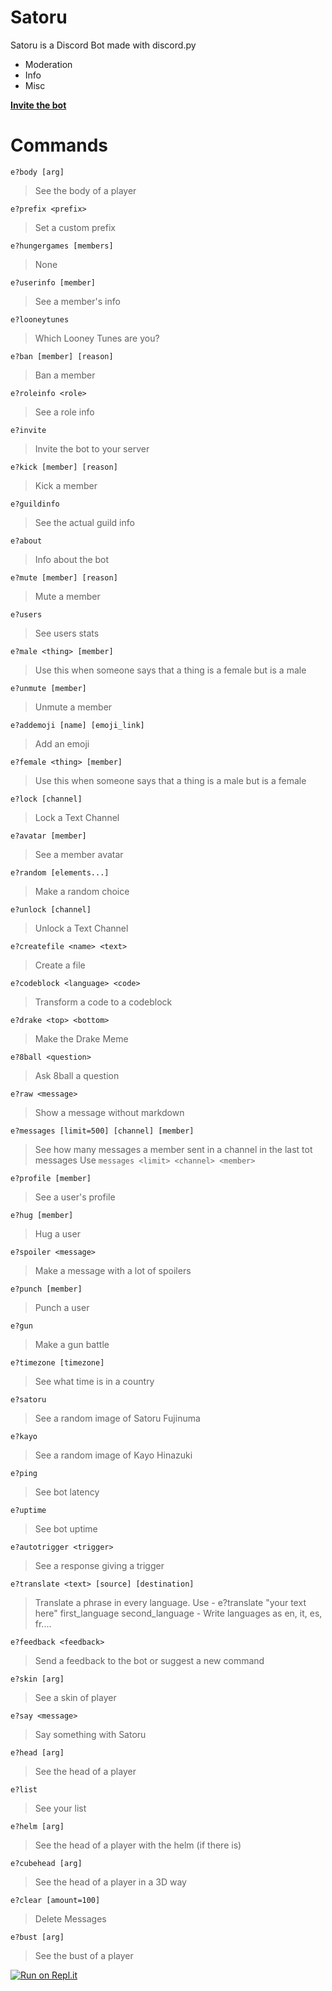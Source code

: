 # Satoru
Satoru is a Discord Bot made with discord.py
- Moderation
- Info 
- Misc

**[Invite the bot](https://discordapp.com/api/oauth2/authorize?client_id=635044836830871562&permissions=321606&scope=bot)**

# Commands

`e?body [arg]`

> See the body of a player 

`e?prefix <prefix>`

> Set a custom prefix 

`e?hungergames [members]`

> None 

`e?userinfo [member]`

> See a member's info 

`e?looneytunes `

> Which Looney Tunes are you? 

`e?ban [member] [reason]`

> Ban a member 

`e?roleinfo <role>`

> See a role info 

`e?invite `

> Invite the bot to your server 

`e?kick [member] [reason]`

> Kick a member 

`e?guildinfo `

> See the actual guild info 

`e?about `

> Info about the bot 

`e?mute [member] [reason]`

> Mute a member 

`e?users `

> See users stats 

`e?male <thing> [member]`

> Use this when someone says that a thing is a female but is a male 

`e?unmute [member]`

> Unmute a member 

`e?addemoji [name] [emoji_link]`

> Add an emoji 

`e?female <thing> [member]`

> Use this when someone says that a thing is a male but is a female 

`e?lock [channel]`

> Lock a Text Channel 

`e?avatar [member]`

> See a member avatar 

`e?random [elements...]`

> Make a random choice 

`e?unlock [channel]`

> Unlock a Text Channel 

`e?createfile <name> <text>`

> Create a file 

`e?codeblock <language> <code>`

> Transform a code to a codeblock 

`e?drake <top> <bottom>`

> Make the Drake Meme 

`e?8ball <question>`

> Ask 8ball a question 

`e?raw <message>`

> Show a message without markdown 

`e?messages [limit=500] [channel] [member]`

> See how many messages a member sent in a channel in the last tot messages
Use `messages <limit> <channel> <member>` 

`e?profile [member]`

> See a user's profile 

`e?hug [member]`

> Hug a user 

`e?spoiler <message>`

> Make a message with a lot of spoilers 

`e?punch [member]`

> Punch a user 

`e?gun `

> Make a gun battle 

`e?timezone [timezone]`

> See what time is in a country 

`e?satoru `

> See a random image of Satoru Fujinuma 

`e?kayo `

> See a random image of Kayo Hinazuki 

`e?ping `

> See bot latency 

`e?uptime `

> See bot uptime 

`e?autotrigger <trigger>`

> See a response giving a trigger 

`e?translate <text> [source] [destination]`

> Translate a phrase in every language. Use - e?translate "your text here" first_language second_language - Write languages as en, it, es, fr.... 

`e?feedback <feedback>`

> Send a feedback to the bot or suggest a new command 

`e?skin [arg]`

> See a skin of player 

`e?say <message>`

> Say something with Satoru 

`e?head [arg]`

> See the head of a player 

`e?list `

> See your list 

`e?helm [arg]`

> See the head of a player with the helm (if there is) 

`e?cubehead [arg]`

> See the head of a player in a 3D way 

`e?clear [amount=100]`

> Delete Messages 

`e?bust [arg]`

> See the bust of a player 



[![Run on Repl.it](https://repl.it/badge/github/ssebastianoo/Satoru)](https://repl.it/github/ssebastianoo/Satoru)